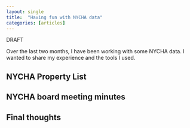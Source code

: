 ```yaml
---
layout: single
title:  "Having fun with NYCHA data"
categories: [articles]
---
```


DRAFT 

Over the last two months, I have been working with some NYCHA data. I wanted to share my experience and the tools I used.

## NYCHA Property List

## NYCHA board meeting minutes

## Final thoughts
